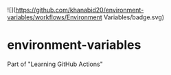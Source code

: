 ![](https://github.com/khanabid20/environment-variables/workflows/Environment Variables/badge.svg)

# environment-variables
Part of "Learning GitHub Actions"
